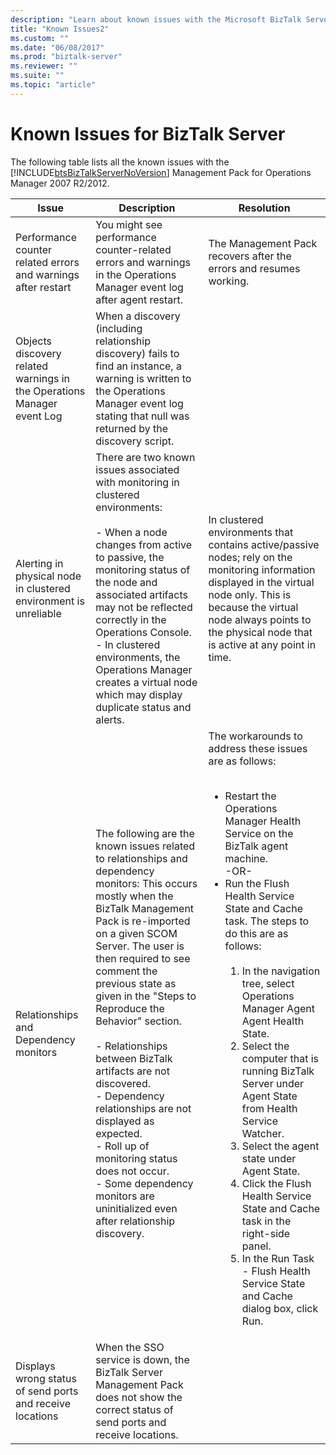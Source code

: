 ```yaml
---
description: "Learn about known issues with the Microsoft BizTalk Server that may help you avoid errors."
title: "Known Issues2"
ms.custom: ""
ms.date: "06/08/2017"
ms.prod: "biztalk-server"
ms.reviewer: ""
ms.suite: ""
ms.topic: "article"
---
```

# Known Issues for BizTalk Server

The following table lists all the known issues with the [!INCLUDE[btsBizTalkServerNoVersion](../includes/btsbiztalkservernoversion-md.md)] Management Pack for Operations Manager 2007 R2/2012.  
  
|Issue|Description|Resolution|  
|-----------|-----------------|----------------|  
|Performance counter related errors and warnings after restart|You might see performance counter-related errors and warnings in the Operations Manager event log after agent restart.|The Management Pack recovers after the errors and resumes working.|  
|Objects discovery related warnings in the Operations Manager event Log|When a discovery (including relationship discovery) fails to find an instance, a warning is written to the Operations Manager event log stating that null was returned by the discovery script.||  
|Alerting in physical node in clustered environment is unreliable|There are two known issues associated with monitoring in clustered environments:<br /><br /> -   When a node changes from active to passive, the monitoring status of the node and associated artifacts may not be reflected correctly in the Operations Console.<br />-   In clustered environments, the Operations Manager creates a virtual node which may display duplicate status and alerts.|In clustered environments that contains active/passive nodes; rely on the monitoring information displayed in the virtual node only. This is because the virtual node always points to the physical node that is active at any point in time.|  
|Relationships and Dependency monitors|The following are the known issues related to relationships and dependency monitors: This occurs mostly when the BizTalk Management Pack is re-imported on a given SCOM Server. The user is then required to see comment the previous state as given in the "Steps to Reproduce the Behavior" section.<br /><br /> -   Relationships between BizTalk artifacts are not discovered.<br />-   Dependency relationships are not displayed as expected.<br />-   Roll up of monitoring status does not occur.<br />-   Some dependency monitors are uninitialized even after relationship discovery.|The workarounds to address these issues are as follows:<br /><br /> <ul><li>Restart the Operations Manager Health Service on the BizTalk agent machine. <br />     -OR-</li><li>Run the Flush Health Service State and Cache task. The steps to do this are as follows:<br /><br /> <ol><li>In the navigation tree, select Operations Manager Agent Agent Health State.</li><li>Select the computer that is running BizTalk Server under Agent State from Health Service Watcher.</li><li>Select the agent state under Agent State.</li><li>Click the Flush Health Service State and Cache task in the right-side panel.</li><li>In the Run Task - Flush Health Service State and Cache dialog box, click Run.</li></ol></li></ul>|  
|Displays wrong status of send ports and receive locations|When the SSO service is down, the BizTalk Server Management Pack does not show the correct status of send ports and receive locations.||
